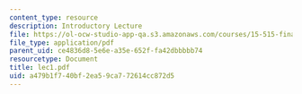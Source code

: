 ```yaml
---
content_type: resource
description: Introductory Lecture
file: https://ol-ocw-studio-app-qa.s3.amazonaws.com/courses/15-515-financial-accounting-fall-2003/a479b1f740bf2ea59ca772614cc872d5_lec1.pdf
file_type: application/pdf
parent_uid: ce4836d8-5e6e-a35e-652f-fa42dbbbbb74
resourcetype: Document
title: lec1.pdf
uid: a479b1f7-40bf-2ea5-9ca7-72614cc872d5
---
```

